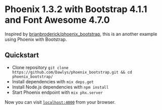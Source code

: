 # Phoenix 1.3.2 with Bootstrap 4.1.1 and Font Awesome 4.7.0

Inspired by [brianbroderick/phoenix_bootstrap](https://github.com/brianbroderick/phoenix_bootstrap), this is an another example using Phoenix with Bootstrap.

## Quickstart

  * Clone repository `git clone https://github.com/Dawlys/phoenix_bootstrap.git && cd phoenix_bootstrap/`
  * Install dependencies with `mix deps.get`
  * Install Node.js dependencies with `npm install`
  * Start Phoenix endpoint with `mix phx.server`

Now you can visit [`localhost:4000`](http://localhost:4000) from your browser.